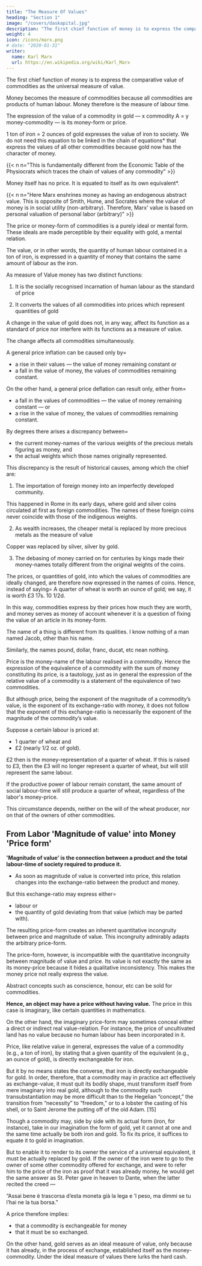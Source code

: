 ```yaml
---
title: "The Measure Of Values"
heading: "Section 1"
image: "/covers/daskapital.jpg"
description: "The first chief function of money is to express the comparative value of commodities as the universal measure of value"
weight: 4
icon: /icons/marx.png
# date: "2020-01-31"
writer:
  name: Karl Marx
  url: https://en.wikipedia.org/wiki/Karl_Marx
---
```





The first chief function of money is to express the comparative value of commodities as the universal measure of value. 

<!-- And only by virtue of this function does gold, the equivalent commodity par excellence, become money. -->

Money becomes the measure of commodities because all commodities are products of human labour. <!-- , and therefore commensurable, that their values can be measured by one and the same special commodity, and the latter be converted into the common measure of their values, i.e., into money. --> Money therefore is the measure of labour time.<!-- as a measure of value, is the phenomenal form that must of necessity be assumed by that measure of value which is immanent in commodities, labour-time. [1] -->

The expression of the value of a commodity in gold — x commodity A = y money-commodity — is its money-form or price. 

1 ton of iron = 2 ounces of gold expresses the value of iron to society. We do not need this equation to be linked in the chain of equations* that express the values of all other commodities because gold now has the character of money. 


{{< n n="This is fundamentally different from the Economic Table of the Physiocrats which traces the chain of values of any commodity" >}}


<!-- The general form of relative value has resumed its original shape of simple or isolated relative value. On the other hand, the expanded expression of relative value, the endless series of equations, has now become the form peculiar to the relative value of the money-commodity. The series itself, too, is now given, and has social recognition in the prices of actual commodities. We have only to read the quotations of a price-list backwards, to find the magnitude of the value of money expressed in all sorts of commodities. -->

Money itself has no price. It is equated to itself as its own equivalent*.


{{< n n="Here Marx enshrines money as having an endogenous abstract value. This is opposite of Smith, Hume, and Socrates where the value of money is in social utility (non-arbitrary). Therefore, Marx' value is based on personal valuation of personal labor (arbitrary)" >}}


The price or money-form of commodities is a purely ideal or mental form. These ideals are made perceptible by their equality with gold, a mental relation. 

<!-- Their owner must, therefore, lend them his tongue, or hang a ticket on them, before their prices can be communicated to the outside world. Since the expression of the value of commodities in gold is a merely ideal act, we may use for this purpose imaginary or ideal money. Every trader knows, that he is far from having turned his goods into money, when he has expressed their value in a price or in imaginary money, and that it does not require the least bit of real gold, to estimate in that metal millions of pounds’ worth of goods. When, therefore, money serves as a measure of value, it is employed only as imaginary or ideal money.  -->

<!-- This circumstance has given rise to the wildest theories. [3] But, although the money that performs the functions of a measure of value is only ideal money, price depends entirely upon the actual substance that is money. 
 -->
The value, or in other words, the quantity of human labour contained in a ton of iron, is expressed in a quantity of money that contains the same amount of labour as the iron. 

<!-- According, therefore, as the measure of value is gold, silver, or copper, the value of the ton of iron will be expressed by very different prices, or will be represented by very different quantities of those metals respectively.

If, therefore, two different commodities, such as gold and silver, are simultaneously measures of value, all commodities have two prices — one a gold-price, the other a silver-price.  -->

<!-- These exist quietly side by side, so long as the ratio of the value of silver to that of gold remains unchanged, say, at 15= 1. Every change in their ratio disturbs the ratio which exists between the gold-prices and the silver-prices of commodities, and thus proves, by facts, that a double standard of value is inconsistent with the functions of a standard. [4] -->

<!-- Commodities with definite prices present themselves under the form=  a commodity A = x gold; b commodity B = z gold; c commodity C = y gold, &c., where a, b, c, represent definite quantities of the commodities A, B, C and x, z, y, definite quantities of gold. The values of these commodities are, therefore, changed in imagination into so many different quantities of gold. Hence, in spite of the confusing variety of the commodities themselves, their values become magnitudes of the same denomination, gold-magnitudes. They are now capable of being compared with each other and measured, and the want becomes technically felt of comparing them with some fixed quantity of gold as a unit measure. This unit, by subsequent division into aliquot parts, becomes itself the standard or scale. Before they become money, gold, silver, and copper already possess such standard measures in their standards of weight, so that, for example, a pound weight, while serving as the unit, is, on the one hand, divisible into ounces, and, on the other, may be combined to make up hundredweights. [5] It is owing to this that, in all metallic currencies, the names given to the standards of money or of price were originally taken from the pre-existing names of the standards of weight. -->

As measure of Value money has two distinct functions:

1. It is the socially recognised incarnation of human labour as the standard of price

2. It converts the values of all commodities into prices which represent quantities of gold

<!-- as the standard of price it measures those quantities of gold. The measure of values measures commodities considered as values; the standard of price measures, on the contrary, quantities of gold by a unit quantity of gold, not the value of one quantity of gold by the weight of another. In order to make gold a standard of price, a certain weight must be fixed upon as the unit. In this case, as in all cases of measuring quantities of the same denomination, the establishment of an unvarying unit of measure is all-important. Hence, the less the unit is subject to variation, so much the better does the standard of price fulfil its office. But only in so far as it is itself a product of labour, and, therefore, potentially variable in value, can gold serve as a measure of value. [6] -->

A change in the value of gold does not, in any way, affect its function as a standard of price nor interfere with its functions as a measure of value.

<!-- No matter how this value varies, the proportions between the values of different quantities of the metal remain constant. However great the fall in its value, 12 ounces of gold still have 12 times the value of 1 ounce; and in prices, the only thing considered is the relation between different quantities of gold. Since, on the other hand, no rise or fall in the value of an ounce of gold can alter its weight, no alteration can take place in the weight of its aliquot parts. Thus gold always renders the same service as an invariable standard of price, however much its value may vary. -->

<!-- In the second place, a change in the value of gold does  -->

 The change affects all commodities simultaneously. <!-- , and, therefore, caeteris paribus, leaves their relative values inter se, unaltered, although those values are now expressed in higher or lower gold-prices. -->

<!-- Just as when we estimate the value of any commodity by a definite quantity of the use-value of some other commodity, so in estimating the value of the former in gold, we assume nothing more than that the production of a given quantity of gold costs, at the given period, a given amount of labour. As regards the fluctuations of prices generally, they are subject to the laws of elementary relative value investigated in a former chapter. -->

A general price inflation can be caused only by= 
- a rise in their values — the value of money remaining constant or 
- a fall in the value of money, the values of commodities remaining constant. 

On the other hand, a general price deflation can result only, either from= 
- a fall in the values of commodities — the value of money remaining constant — or
- a rise in the value of money, the values of commodities remaining constant. 

<!-- It therefore by no means follows, that a rise in the value of money necessarily implies a proportional fall in the prices of commodities; or that a fall in the value of money implies a proportional rise in prices. Such change of price holds good only in the case of commodities whose value remains constant. With those, for example, whose value rises, simultaneously with, and proportionally to, that of money, there is no alteration in price. And if their value rise either slower or faster than that of money, the fall or rise in their prices will be determined by the difference between the change in their value and that of money; and so on. -->

By degrees there arises a discrepancy between= 
- the current money-names of the various weights of the precious metals figuring as money, and 
- the actual weights which those names originally represented. 

This discrepancy is the result of historical causes, among which the chief are:

1. The importation of foreign money into an imperfectly developed community. 

This happened in Rome in its early days, where gold and silver coins circulated at first as foreign commodities. The names of these foreign coins never coincide with those of the indigenous weights. 

2. As wealth increases, the cheaper metal is replaced by more precious metals as the measure of value

Copper was replaced by silver, silver by gold.

<!-- However much this order of sequence may be in contradiction with poetical chronology.  -->
<!-- The word pound, for instance, was the money-name of an actual pound weight of silver. 

When gold replaced silver as a measure of value, the same name was applied according to the ratio between the values of silver and gold, to perhaps 1-15th of a pound of gold. 

The word pound, as a money-name, thus becomes differentiated from the same word as a weight-name.  -->

3. The debasing of money carried on for centuries by kings made their money-names totally different from the original weights of the coins.

<!-- These historical causes convert the separation of the money-name from the weight-name into an established habit with the community. Since the standard of money is on the one hand purely conventional, and must on the other hand find general acceptance, it is in the end regulated by law. A given weight of one of the precious metals, an ounce of gold, for instance, becomes officially divided into aliquot parts, with legally bestowed names, such as pound, dollar, &c. These aliquot parts, which thenceforth serve as units of money, are then subdivided into other aliquot parts with legal names, such as shilling, penny, &c. [10] But, both before and after these divisions are made, a definite weight of metal is the standard of metallic money. The sole alteration consists in the subdivision and denomination. -->

The prices, or quantities of gold, into which the values of commodities are ideally changed, are therefore now expressed in the names of coins<!-- , or in the legally valid names of the subdivisions of the gold standard -->. Hence, instead of saying=  A quarter of wheat is worth an ounce of gold; we say, it is worth £3 17s. 10 1/2d. 

In this way, commodities express by their prices how much they are worth, and money serves as money of account whenever it is a question of fixing the value of an article in its money-form.

The name of a thing is different from its qualities. I know nothing of a man named Jacob, other than his name. 

Similarly, the names pound, dollar, franc, ducat, etc nean nothing. 

<!-- The confusion caused by attributing a hidden meaning to these cabalistic signs is all the greater, because these money-names express both the values of commodities, and, at the same time, aliquot parts of the weight of the metal that is the standard of money. [12] On the other hand, it is absolutely necessary that value, in order that it may be distinguished from the varied bodily forms of commodities, should assume this material and unmeaning, but, at the same time, purely social form. -->

Price is the money-name of the labour realised in a commodity. Hence the expression of the equivalence of a commodity with the sum of money constituting its price, is a tautology, just as in general the expression of the relative value of a commodity is a statement of the equivalence of two commodities. 

But although price, being the exponent of the magnitude of a commodity’s value, is the exponent of its exchange-ratio with money, it does not follow that the exponent of this exchange-ratio is necessarily the exponent of the magnitude of the commodity’s value. 

Suppose a certain labour is priced at:
- 1 quarter of wheat and
- £2 (nearly 1/2 oz. of gold).

£2 then is the money-representation of a quarter of wheat. If this is raised to £3, then the £3 will no longer represent a quarter of wheat, but will still represent the same labour.
<!-- ; nevertheless they are its prices, for they are, in the first place, the form under which its value appears, i.e., money; and in the second place, the exponents of its exchange-ratio with money. --> 

If the productive power of labour remain constant, the same amount of social labour-time will still produce a quarter of wheat, regardless of the labor's money-price. 

<!-- must, both before and after the change in money price, be expended in the reproduction of a -->  
This circumstance depends, neither on the will of the wheat producer, nor on that of the owners of other commodities.


## From Labor 'Magnitude of value' into Money 'Price form'

**'Magnitude of value' is the connection between a product and the total labour-time of society required to produce it.** 
- As soon as magnitude of value is converted into price, this relation changes into the exchange-ratio between the product and money.

But this exchange-ratio may express either= 
- labour or
- the quantity of gold deviating from that value (which may be parted with). 

The resulting price-form creates an inherent quantitative incongruity between price and magnitude of value. This incongruity admirably adapts the arbitrary price-form. <!-- to a mode of production whose inherent laws are arbitrary. --> <!-- impose themselves only as the mean of apparently lawless irregularities that compensate one another. -->

The price-form, however, is incompatible with the <!-- possibility of a --> quantitative incongruity between magnitude of value and price. Its value is not exactly the same as its money-price because it hides a <!-- , i.e., between the former and its expression in money, but it may also conceal a --> qualitative inconsistency. This makes the money price not really express the value. <!-- , so much so, that, although money is nothing but the value-form of commodities, price ceases altogether to express value.  -->

Abstract concepts such as conscience, honour, etc can be sold for commodities. 

**Hence, an object may have a price without having value.** The price in this case is imaginary, like certain quantities in mathematics. 

On the other hand, the imaginary price-form may sometimes conceal either a direct or indirect real value-relation. For instance, the price of uncultivated land has no value because no human labour has been incorporated in it.

Price, like relative value in general, expresses the value of a commodity (e.g., a ton of iron), by stating that a given quantity of the equivalent (e.g., an ounce of gold), is directly exchangeable for iron. 

But it by no means states the converse, that iron is directly exchangeable for gold. In order, therefore, that a commodity may in practice act effectively as exchange-value, it must quit its bodily shape, must transform itself from mere imaginary into real gold, although to the commodity such transubstantiation may be more difficult than to the Hegelian “concept,” the transition from “necessity” to “freedom,” or to a lobster the casting of his shell, or to Saint Jerome the putting off of the old Adam. [15] 

Though a commodity may, side by side with its actual form (iron, for instance), take in our imagination the form of gold, yet it cannot at one and the same time actually be both iron and gold. To fix its price, it suffices to equate it to gold in imagination. 

But to enable it to render to its owner the service of a universal equivalent, it must be actually replaced by gold. If the owner of the iron were to go to the owner of some other commodity offered for exchange, and were to refer him to the price of the iron as proof that it was already money, he would get the same answer as St. Peter gave in heaven to Dante, when the latter recited the creed —

“Assai bene è trascorsa d’esta moneta già la lega e ’l peso, ma dimmi se tu l’hai ne la tua borsa.”

A price therefore implies:
- that a commodity is exchangeable for money
- that it must be so exchanged. 

On the other hand, gold serves as an ideal measure of value, only because it has already, in the process of exchange, established itself as the money-commodity. Under the ideal measure of values there lurks the hard cash.



<!-- Footnotes

1. The question — Why does not money directly represent labour-time, so that a piece of paper may represent, for instance, x hours’ labour, is at bottom the same as the question why, given the production of commodities, must products take the form of commodities? This is evident, since their taking the form of commodities implies their differentiation into commodities and money. Or, why cannot private labour — labour for the account of private individuals — be treated as its opposite, immediate social labour?

I have elsewhere examined thoroughly the Utopian idea of “labour-money” in a society founded on the production of commodities (l. c., p. 61, seq.). 

Owen’s “labour-money” is just a ticket for the theatre. 

Owen pre-supposes directly associated labour, a form of production that is entirely inconsistent with the production of commodities. The certificate of labour is merely evidence of the part taken by the individual in the common labour, and of his right to a certain portion of the common produce destined for consumption. 

But it never enters into Owen’s head to pre-suppose the production of commodities, and at the same time, by juggling with money, to try to evade the necessary conditions of that production.

2. Savages and half-civilised races use the tongue differently. Captain Parry says of the inhabitants on the west coast of Baffin’s Bay=  “In this case (he refers to barter) they licked it (the thing represented to them) twice to their tongues, after which they seemed to consider the bargain satisfactorily concluded.” In the same way, the Eastern Esquimaux licked the articles they received in exchange. If the tongue is thus used in the North as the organ of appropriation, no wonder that, in the South, the stomach serves as the organ of accumulated property, and that a Kaffir estimates the wealth of a man by the size of his belly. That the Kaffirs know what they are about is shown by the following=  at the same time that the official British Health Report of 1864 disclosed the deficiency of fat-forming food among a large part of the working-class, a certain Dr. Harvey (not, however, the celebrated discoverer of the circulation of the blood), made a good thing by advertising recipes for reducing the superfluous fat of the bourgeoisie and aristocracy.

3. See Karl Marx=  “Zur Kritik, &c.” “Theorien von der Masseinheit des Geldes,” p. 53, seq.

4. “Wherever gold and silver have by law been made to perform the function of money or of a measure of value side by side, it has always been tried, but in vain, to treat them as one and the same material. To assume that there is an invariable ratio between the quantities of gold and silver in which a given quantity of labour-time is incorporated, is to assume in fact, that gold and silver are of one and the same material, and that a given mass of the less valuable metal, silver, is a constant fraction of a given mass of gold. From the reign of Edward III. to the time of George II., the history of money in England consists of one long series of perturbations caused by the clashing of the legally fixed ratio between the values of gold and silver, with the fluctuations in their real values. At one time gold was too high, at another, silver. The metal that for the time being was estimated below its value, was withdrawn from circulation, mated and exported. The ratio between the two metals was then again altered by law, but the new nominal ratio soon came into conflict again with the real one. In our own times, the slight and transient fall in the value of gold compared with silver, which was a consequence of the Indo-Chinese demand for silver, produced on a far more extended scale in France the same phenomena, export of silver, and its expulsion from circulation by gold. During the years 1855, 1856 and 1857, the excess in France of gold-imports over gold-exports amounted to £41,580,000, while the excess of silver-exports over silver-imports was £14,704,000. In fact, in those countries in which both metals are legally measures of value, and therefore both legal tender, so that everyone has the option of paying in either metal, the metal that rises in value is at a premium, and, like every other commodity, measures its price in the over-estimated metal which alone serves in reality as the standard of value. The result of all experience and history with regard to this equation is simply that, where two commodities perform by law the functions of a measure of value, in practice one alone maintains that position.” (Karl Marx, l.c., pp. 52, 53.)

5. The peculiar circumstance, that while the ounce of gold serves in England as the unit of the standard of money, the pound sterling does not form an aliquot part of it, has been explained as follows=  “Our coinage was originally adapted to the employment of silver only, hence, an ounce of silver can always be divided into a certain adequate number of pieces of coin, but as gold was introduced at a later period into a coinage adapted only to silver, an ounce of gold cannot be coined into an aliquot number of pieces.” Maclaren, “A Sketch of the History of the Currency.” London, 1858, p. 16.

6. With English writers the confusion between measure of value and standard of price (standard of value) is indescribable. Their functions, as well as their names, are constantly interchanged.

7. Moreover, it has not general historical validity.

8. It is thus that the pound sterling in English denotes less than one-third of its original weight; the pound Scot, before the union, only 1-36th; the French livre, 1-74th; the Spanish maravedi, less than 1-1,000th; and the Portuguese rei a still smaller fraction.

9. “Le monete le quali oggi sono ideal, sono le piû antiche d’ogni nazione, e tutte furono un tempo real, e perche erano reali con esse si contava” [“The coins which today are ideal are the oldest coins of every nation, and all of them were once real, and precisely because they were real they were used for calculation”] (Galiani=  Della moneta, l.c., p. 153.)

10. David Urquhart remarks in his “Familiar Words” on the monstrosity (!) that now-a-days a pound (sterling), which is the unit of the English standard of money, is equal to about a quarter of an ounce of gold. “This is falsifying a measure, not establishing a standard.” He sees in this “false denomination” of the weight of gold, as in everything else, the falsifying hand of civilisation.

11. When Anacharsis was asked for what purposes the Greeks used money, he replied, “For reckoning.” (Ashen. Deipn. 1. iv. 49 v. 2. ed. Schweighauser, 1802.)

12. “Owing to the fact that money, when serving as the standard of price, appears under the same reckoning names as do the prices of commodities, and that therefore the sum of £3 17s. 10 1/2d. may signify on the one hand an ounce weight of gold, and on the other, the value of a ton of iron, this reckoning name of money has been called its mint-price. Hence there sprang up the extraordinary notion, that the value of gold is estimated in its own material, and that, in contradistinction to all other commodities, its price is fixed by the State. It was erroneously thought that the giving of reckoning names to definite weights of gold, is the same thing as fixing the value of those weights.” (Karl Marx, l.c., p. 52.)

13. See “Theorien von der Masseinheit des Geldes” in “Zur Kritik der Poll Oekon. &c.,” p. 53, seq. The fantastic notions about raising or lowering the mint-price of money by transferring to greater or smaller weights of gold or silver, the names already legally appropriated to fixed weights of those metals; such notions, at least in those cases in which they aim, not at clumsy financial operations against creditors, both public and private but at economic quack remedies, have been so exhaustively treated by Wm. Petty in his “Quantulumcunque concerning money=  To the Lord Marquis of Halifax, 1682,” that even his immediate followers, Sir Dudley North and John Locke, not to mention later ones, could only dilute him. “If the wealth of a nation” he remarks, “could be decupled by a proclamation, it were strange that such proclamations have not long since been made by our Governors.” (l.c., p. 36.)

14. “Ou bien, il faut consentir à dire qu’une valeur d’un million en argent vaut plus qu’une valeur égale en marchandises.” [“Or indeed it must be admitted that a million in money is worth more than an equal value in commodities”] (Le Trosne, l.c., p. 919), which amounts to saying “qu’une valeur vaut plus qu’une valeur égale.” [“that one value is worth more than another value which is equal to it.”]

15. Jerome had to wrestle hard, not only in his youth with the bodily flesh, as is shown by his fight in the desert with the handsome women of his imagination, but also in his old age with the spiritual flesh. “I thought,” he says, “I was in the spirit before the Judge of the Universe.” “Who art thou?” asked a voice. “I am a Christian.” “Thou liest,” thundered back the great Judge, “thou art nought but a Ciceronian.”

16. “ec se tou ... puros t’antameeibesqai panta, jhsin d’Hracleitos, cai pur apantwn, woper crusou crhmata cai crhmatwn crusos.” [“As Heraclitus says, all things are exchanged for fire and fire for all things, as wares are exchanged for gold and gold for wares.”] (F. Lassalle=  “Die Philosophie Herakleitos des Dunkeln.” Berlin, 1858, Vol. I, p. 222.) Lassalle in his note on this passage, p. 224, n. 3., erroneously makes gold a mere symbol of value.

17. Note by the Institute of Marxism-Leninism in the Russian edition. — In his letter of November 28, 1878, to N. F. Danielson (Nikolai-on) Marx proposed that this sentence be corrected to read as follows=  “And, as a matter of fact, the value of each single yard is but the materialised form of a part of the social labour expended on the whole number of yards.” An analogous correction was made in a copy of the second German edition of the first volume of “Capital” belonging to Marx; however, not in his handwriting.

18. “Toute vente est achat.” [“Every sale is a purchase.”] (Dr. Quesnay=  “Dialogues sur le Commerce et les Travaux des Artisans.” Physiocrates ed. Daire I. Partie, Paris, 1846, p. 170), or as Quesnay in his “Maximes générales” puts it, “Vendre est acheter.” [“To sell is to buy.”]

19. “Le prix d’une marchandise ne pouvant être payé que par le prix d’une autre marchandise” (Mercier de la Rivière=  “L’Ordre naturel et essentiel des sociétés politiques.” [“The price of one commodity can only be paid by the price of another commodity”] Physiocrates, ed. Daire II. Partie, p. 554.)

20. “Pour avoir cet argent, il faut avoir vendu,” [“In order to have this money, one must have made a sale,”] l.c., p. 543.

21. As before remarked, the actual producer of gold or silver forms an exception. He exchanges his product directly for another commodity, without having first sold it.

22. “Si l’argent représente, dans nos mains, les choses que nous pouvons désirer d’acheter, il y représente aussi les choses que nous avons vendues pour cet argent.” [“If money represents, in our hands, the things we can wish to buy, it also represents the things we have sold to obtain that money”] (Mercier de la Rivière, l.c., p. 586.)

23. “Il y a donc ... quatre termes et trois contractants, dont l’un intervient deux fois” [“There are therefore ... four terms and three contracting parties, one of whom intervenes twice”] (Le Trosne, l.c., p. 909.)

24. Self-evident as this may be, it is nevertheless for the most part unobserved by political economists, and especially by the “Free-trader Vulgaris.”

25. See my observations on James Mill in “Zur Kritik, &c.,” pp. 74-76. With regard to this subject, we may notice two methods characteristic of apologetic economy. The first is the identification of the circulation of commodities with the direct barter of products, by simple abstraction from their points of difference; the second is, the attempt to explain away the contradictions of capitalist production, by reducing the relations between the persons engaged in that mode of production, to the simple relations arising out of the circulation of commodities. The production and circulation of commodities are however, phenomena that occur to a greater or less extent in modes of production the most diverse. If we are acquainted with nothing but the abstract categories of circulation, which are common to all these modes of production, we cannot possibly know anything of the specific points of difference of those modes, nor pronounce any judgment upon them. In no science is such a big fuss made with commonplace truisms as in Political Economy. For instance, J. B. Say sets himself up as a judge of crises, because, forsooth, he knows that a commodity is a product.

26. Translator’s note. — This word is here used in its original signification of the course or track pursued by money as it changes from hand to hand, a course which essentially differs from circulation.

27. Even when the commodity is sold over and over again, a phenomenon that at present has no existence for us, it falls, when definitely sold for the last time, out of the sphere of circulation into that of consumption, where it serves either as means of subsistence or means of production.

28. “Il (l’argent) n’a d’autre mouvement que celui qui lui est imprimé par les productions.” [“It” (money) “has no other motion than that imparted to it by the products”] (Le Trosne, l.c., p. 885.)

29. “Ce sont les productions qui le (l’argent) mettent en mouvement et le font circuler ... La célérité de son mouvement (c. de l’argent) supplée à sa quantité. Lorsqu’il en est besoin il ne fait que glisser d’une main dans l’autre sans s’arrêter un instant.” [“It is products which set it” (money) “in motion and make it circulate ... The velocity of its” (money’s) “motion supplements its quantity. When necessary, it does nothing but slide from hand to hand, without stopping for a moment”] (Le Trosne, l.c.. pp. 915, 916.)

30. “Money being ... the common measure of buying and selling, everybody who hath anything to sell, and cannot procure chapmen for it, is presently apt to think, that want of money in the kingdom, or country, is the cause why his goods do not go off; and so, want of money is the common cry; which is a great mistake... What do these people want, who cry out for money? ... The farmer complains ... he thinks that were more money in the country; he should have a price for his goods. Then it seems money is not his want, but a price for his corn and cattel, which he would sell, but cannot... Why cannot he get a price? ... (1) Either there is too much corn and cattel in the country, so that most who come to market have need of selling, as he hath, and few of buying; or (2) There wants the usual vent abroad by transportation..., or (3) The consumption fails, as when men, by reason of poverty, do not spend so much in their houses as formerly they did; wherefore it is not the increase of specific money, which would at all advance the farmer’s goods, but the removal of any of these three causes, which do truly keep down the market... The merchant and shopkeeper want money in the same manner, that is, they want a vent for the goods they deal in, by reason that the markets fail” ... [A nation] “never thrives better, than when riches are tost from hand to hand.” (Sir Dudley North=  “Discourses upon Trade,” Lond. 1691, pp. 11-15, passim.) Herrenschwand’s fanciful notions amount merely to this, that the antagonism, which has its origin in the nature of commodities, and is reproduced in their circulation, can be removed by increasing the circulating medium. But if, on the one hand, it is a popular delusion to ascribe stagnation in production and circulation to insufficiency of the circulating medium, it by no means follows, on the other hand, that an actual paucity of the medium in consequence, e.g., of bungling legislative interference with the regulation of currency, may not give rise to such stagnation.

31. “There is a certain measure and proportion of money requisite to drive the trade of a nation, more or less than which would prejudice the same. Just as there is a certain proportion of farthings necessary in a small retail trade, to change silver money, and to even such reckonings as cannot be adjusted with the smallest silver pieces.... Now, as the proportion of the number of farthings requisite in commerce is to be taken from the number of people, the frequency of their exchanges=  as also, and principally, from the value of the smallest silver pieces of money; so in like manner, the proportion of money [gold and silver specie] requisite in our trade, is to be likewise taken from the frequency of commutations, and from the bigness of the payments.” (William Petty, “A Treatise of Taxes and Contributions.” Lond. 1667, p. 17.) The Theory of Hume was defended against the attacks of J. Steuart and others, by A. Young, in his “Political Arithmetic,” Lond. 1774, in which work there is a special chapter entitled “Prices depend on quantity of money, at p. 112, sqq. I have stated in “Zur Kritik, &c.,” p. 149=  “He (Adam Smith) passes over without remark the question as to the quantity of coin in circulation, and treats money quite wrongly as a mere commodity.” This statement applies only in so far as Adam Smith, ex officio, treats of money. Now and then, however, as in his criticism of the earlier systems of Political Economy, he takes the right view. “The quantity of coin in every country is regulated by the value of the commodities which are to be circulated by It.... The value of the goods annually bought and sold in any country requires a certain quantity of money to circulate and distribute them to their proper consumers, and can give employment to no more. The channel of circulation necessarily draws to itself a sum sufficient to fill it, and never admits any more.” (“Wealth of Nations.” Bk. IV., ch. 1.) In like manner, ex officio, he opens his work with an apotheosis on the division of labour. Afterwards, in the last book which treats of the sources of public revenue, he occasionally repeats the denunciations of the division of labour made by his teacher, A. Ferguson.

32. “The prices of things will certainly rise in every nation, as the gold and silver increase amongst the people, and consequently, where the gold and silver decrease in any nation, the prices of all things must fall proportionately to such decrease of money.” (Jacob Vanderlint=  “Money Answers all Things.” Lond. 1734, p. 5.) A careful comparison of this book with Hume’s “Essays,” proves to my mind without doubt that Hume was acquainted with and made use of Vanderlint’s work, which is certainly an important one. The opinion that prices are determined by the quantity of the circulating medium, was also held by Barbon and other much earlier writers. “No inconvenience,” says Vanderlint, “can arise by an unrestrained trade, but very great advantage; since, if the cash of the nation be decreased by it, which prohibitions are designed to prevent, those nations that get the cash will certainly find everything advance in price, as the cash increases amongst them. And ... our manufactures, and everything else, will soon become so moderate as to turn the balance of trade in our favour, and thereby fetch the money back again.” (l.c.. pp. 43, 44.)

33. That the price of each single kind of commodity forms a part of the sum of the prices of all the commodities in circulation, is a self-evident proposition. But how use-values which are incommensurable with regard to each other, are to be exchanged, en masse for the total sum of gold and silver in a country, is quite incomprehensible. If we start from the notion that all commodities together form one single commodity, of which each is but an aliquot part, we get the following beautiful result=  The total commodity = x cwt. of gold; commodity A = an aliquot part of the total commodity = the same aliquot part of x cwt. of gold. This is stated in all seriousness by Montesquieu=  “Si l’on compare la masse de l’or et de l’argent qui est dans le monde avec la somme des marchandises qui s’y vend il est certain que chaque denrée ou marchandise, en particulier, pourra être comparée à une certaine portion de la masse entière. Supposons qu’il n’y ait qu’une seule denrée ou marchandise dans le monde, ou qu’il n’y ait qu’une seule qui s’achète, et qu’elle se divise comme l’argent=  Cette partie de cette marchandise répondra à une partie de la masse de l’argent; la moitié du total de l’une à la moitié du total de l’autre, &c.... L’établissement du prix des choses dépend toujours fondamentalement de la raison du total des choses au total des signes.” [“If one compares the amount of gold and silver in the world with the sum of the commodities available, it is certain that each product or commodity, taken in isolation, could be compared with a certain portion of the total amount of money. Let us suppose that there is only one product, or commodity, in the world, or only one that can be purchased, and that it can be divided in the same way as money=  a certain part of this commodity would then correspond to a part of the total amount of money; half the total of the one would correspond to half the total of the other &c. ... the determination of the prices of things always depends, fundamentally, on the relation between the total amount of things and the total amount of their monetary symbols”] (Montesquieu, l.c. t. III, pp. 12, 13.) As to the further development of this theory by Ricardo and his disciples, James Mill, Lord Overstone, and others, see “Zur Kritik, &c.,” pp. 140-146, and p. 150, sqq. John Stuart Mill, with his usual eclectic logic, understands how to hold at the same time the view of his father, James Mill, and the opposite view. On a comparison of the text of his compendium, “Principles of Pol. Econ.,” with his preface to the first edition, in which preface he announces himself as the Adam Smith of his day — we do not know whether to admire more the simplicity of the man, or that of the public, who took him, in good faith, for the Adam Smith he announced himself to be, although he bears about as much resemblance to Adam Smith as say General Williams, of Kars, to the Duke of Wellington. The original researches of Mr. J. S. Mill which are neither extensive nor profound, in the domain of Political Economy, will be found mustered in rank and file in his little work, “Some Unsettled Questions of Political Economy,” which appeared in 1844. Locke asserts point blank the connexion between the absence of value in gold and silver, and the determination of their values by quantity alone. “Mankind having consented to put an imaginary value upon gold and silver ... the intrinsic value, regarded in these metals, is nothing but the quantity." (“Some Considerations,” &c., 1691, Works Ed. 1777, Vol. II., p. 15.)

34. It lies of course, entirely beyond my purpose to take into consideration such details as the seigniorage on minting. I will, however, cite for the benefit of the romantic sycophant, Adam Muller, who admires the “generous liberality” with which the English Government coins gratuitously, the following opinion of Sir Dudley North=  “Silver and gold, like other commodities, have their ebbings and flowings. Upon the arrival of quantities from Spain ... it is carried into the Tower, and coined. Not long after there will come a demand for bullion to be exported again. If there is none, but all happens to be in coin, what then? Melt it down again; there’s no loss in it, for the coining costs the owner nothing. Thus the nation has been abused, and made to pay for the twisting of straw for asses to eat. If the merchant were made to pay the price of the coinage, he would not have sent his silver to the Tower without consideration, and coined money would always keep a value above uncoined silver.” (North, l.c., p. 18.) North was himself one of the foremost merchants in the reign of Charles II.

35. “If silver never exceed what is wanted for the smaller payments it cannot be collected in sufficient quantities for the larger payments ... the use of gold in the main payments necessarily implies also its use in the retail trade=  those who have gold coin offering them for small purchases, and receiving with the commodity purchased a balance of silver in return; by which means the surplus of silver that would otherwise encumber the retail dealer, is drawn off and dispersed into general circulation. But if there is as much silver as will transact the small payments independent of gold, the retail trader must then receive silver for small purchases, and it must of necessity accumulate in his hands.” (David Buchanan; “Inquiry into the Taxation and Commercial Policy of Great Britain.” Edinburgh, 1844, pp. 248, 249.)

36. The mandarin Wan-mao-in, the Chinese Chancellor of the Exchequer, took it into his head one day to lay before the Son of Heaven a proposal that secretly aimed at converting the assignats of the empire into convertible bank-notes. The assignats Committee, in its report of April, 1854, gives him a severe snubbing. Whether he also received the traditional drubbing with bamboos is not stated. The concluding part of the report is as follows=  — “The Committee has carefully examined his proposal and finds that it is entirely in favour of the merchants, and that no advantage will result to the crown.” (“Arbeiten der Kaiserlich Russischen Gesandtschaft zu Peking über China.” Aus dem Russischen von Dr. K. Abel und F. A. Mecklenburg. Erster Band. Berlin, 1858, p. 47 sq.) In his evidence before the Committee of the House of Lords on the Bank Acts, a governor of the Bank of England says, with regard to the abrasion of gold coins during currency=  “Every year a fresh class of sovereigns becomes too light. The class which one year passes with full weight, loses enough by wear and tear to draw the scales next year against it.” (House of Lords’ Committee, 1848, n. 429.)

37. The following passage from Fullarton shows the want of clearness on the part of even the best writers on money, in their comprehension of its various functions=  “That, as far as concerns our domestic exchanges, all the monetary functions which are usually performed by gold and silver coins, may be performed as effectually by a circulation of inconvertible notes, having no value but that factitious and conventional value they derive from the law, is a fact which admits, I conceive, of no denial. Value of this description may be made to answer all the purposes of intrinsic value, and supersede even the necessity for a standard, provided only the quantity of the issues be kept under due limitation.” (Fullarton=  “Regulation of Currencies,” London, 1845, p. 21.) Because the commodity that serves as money is capable of being replaced in circulation by mere symbols of value, therefore its functions as a measure of value and a standard of prices are declared to be superfluous!

38. From the fact that gold and silver, so far as they are coins, or exclusively serve as the medium of circulation, become mere tokens of themselves, Nicholas Barbon deduces the right of Governments “to raise money,” that is, to give to the weight of silver that is called a shilling the name of a greater weight, such as a crown; and so to pay creditors shillings, instead of crowns. “Money does wear and grow lighter by often telling over... It is the denomination and currency of the money that men regard in bargaining, and not the quantity of silver...’Tis the public authority upon the metal that makes it money.” (N. Barbon, l.c., pp. 29, 30, 25.)

39. “Une richesse en argent n’est que ... richesse en productions, converties en argent.” [“Monetary wealth is nothing but ... wealth in products, transformed into money”] (Mercier de la Rivière, l.c.) “Une valeur en productions n’a fait que changer de forme.” [“A value in the form of products, which has merely changed its form.”] (Id., p. 486.)

40. “’Tis by this practice’ they keep all their goods and manufactures at such low rates.” (Vanderlint, l.c., pp. 95, 96.)

41. “Money ... is a pledge.” (John Bellers=  “Essays about the Poor, Manufactures, Trade, Plantations, and Immorality,” Lond., 1699, p. 13.)

42. A purchase in a “categorical” sense, implies that gold and silver are already the converted form of commodities, or the product of a sale.

43. Henry III., most Christian king of France, robbed cloisters of their relics, and turned them into money. It is well known what part the despoiling of the Delphic Temple, by the Phocians, played in the history of Greece. Temples with the ancients served as the dwellings of the gods of commodities. They were “sacred banks.” With the Phoenicians, a trading people par excellence, money was the transmuted shape of everything. It was, therefore, quite in order that the virgins, who, at the feast of the Goddess of Love, gave themselves up to strangers, should offer to the goddess the piece of money they received.

45. “Accrescere quanto più si può il numero de’venditori d’ogni merce, diminuere quanto più si puo il numero dei compratori, questi sono i cardini sui quali si raggirano tutte le operazioni di economia politica.” [“These are the pivots around which all the measures of political economy turn=  the maximum possible increase in the number of sellers of each commodity, and the maximum possible decrease in the number of buyers”] (Verri, l.c., p. 52.)

46. “There is required for carrying on the trade of the nation a determinate sum of specifick money which varies, and is sometimes more, sometimes less, as the circumstances we are in require.... This ebbing and flowing of money supplies and accommodates itself, without any aid of Politicians.... The buckets work alternately; when money is scarce, bullion is coined; when bullion is scarce, money is melted.” (Sir D. North, l.c., Postscript, p. 3.) John Stuart Mill, who for a long time was an official of the East India Company, confirms the fact that in India silver ornaments still continue to perform directly the functions of a hoard. The silver ornaments are brought out and coined when there is a high rate of interest, and go back again when the rate of interest falls. (1. S. Mill’s Evidence “Reports on Bank Acts,” 1857, 2084.) According to a Parliamentary document of 1864 on the gold and silver import and export of India, the import of gold and silver in 1863 exceeded the export by £19,367,764. During the 8 years immediately preceding 1864, the excess of imports over exports of the precious metals amounted to £109,652,917. During this century far more than £200,000,000 has been coined in India.

47. The following shows the debtor and creditor relations existing between English traders at the beginning of the 18th century. “Such a spirit of crudity reigns here in England among the men of trade, that is not to be met with in any other society of men, nor in any other kingdom of the world.” (“An Essay on Credit and the Bankrupt Act,” Lond., 1707, p. 2.)

48. It will be seen from the following quotation from my book which appeared in 1859, why I take no notice in the text of an opposite form=  “Contrariwise, in the process in M—C, the money can be alienated as a real means of purchase, and in that way, the price of the commodity can be realised before the use-value of the money is realised and the commodity actually delivered. This occurs constantly under the every-day form of prepayments. And it is under this form, that the English government purchases opium from the ryots of India.... In these cases, however, the money always acts as a means of purchase.... Of course capital also is advanced in the shape of money.... This point of view, however, does not fall within the horizon of simple circulation.” (“Zur Kritik, &c.,” pp. 119, 120.)

49. The monetary crisis referred to in the text, being a phase of every crisis, must be clearly distinguished from that particular form of crisis, which also is called a monetary crisis, but which may be produced by itself as an independent phenomenon in such a way as to react only indirectly on industry and commerce. The pivot of these crises is to be found in moneyed capital, and their sphere of direct action is therefore the sphere of that capital, viz., banking, the stock exchange, and finance.

50. “The sudden reversion from a system of credit to a system of hard cash heaps theoretical fright on top of the practical panic; and the dealers by whose agency circulation is affected, shudder before the impenetrable mystery in which their own economic relations are involved” (Karl Marx, l.c., p. 126.) “The poor stand still, because the rich have no money to employ them, though they have the same land and hands to provide victuals and clothes, as ever they had; ...which is the true riches of a nation, and not the money.” John Bellers, Proposals for Raising a College of Industry, London, 1696, p3.

51. The following shows how such times are exploited by the “amis du commerce.” “On one occasion (1839) an old grasping banker (in the city) in his private room raised the lid of the desk he sat over, and displayed to a friend rolls of bank-notes, saying with intense glee there were £600,000 of them, they were held to make money tight, and would all be let out after three o’clock on the same day.” (“The Theory of Exchanges. The Bank Charter Act of 1844.” Lond. 1864, p. 81). The Observer, a semi-official government organ, contained the following paragraph on 24th April, 1864=  “Some very curious rumours are current of the means which have been resorted to in order to create a scarcity of banknotes.... Questionable as it would seem, to suppose that any trick of the kind would be adopted, the report has been so universal that it really deserves mention.”

52. “The amount of purchases or contracts entered upon during the course of any given day, will not affect the quantity of money afloat on that particular day, but, in the vast majority of cases, will resolve themselves into multifarious drafts upon the quantity of money which may be afloat at subsequent dates more or less distant.... The bills granted or credits opened, to-day, need have no resemblance whatever, either in quantity, amount or duration, to those granted or entered upon to-morrow or next day, nay, many of today’s bills, and credits, when due, fall in with a mass of liabilities whose origins traverse a range of antecedent dates altogether indefinite, bills at 12, 6, 3 months or 1 often aggregating together to swell the common liabilities of one particular day....” (“The Currency Theory Reviewed; in a Letter to the Scottish People.” By a Banker in England. Edinburgh, 1845, pp. 29, 30 passim.)

53. As an example of how little ready money is required in true commercial operations, I give below a statement by one of the largest London houses of its yearly receipts and payments. Its transactions during the year 1856, extending to many millions of pounds sterling, are here reduced to the scale of one million.
Receipts. Payments.
Bankers’ and Merchants’ £533,596  Bills payable after date  £302,674
Cheques on Bankers, &c. payable on demand 357,715 Cheques on London Bankers 663,672
Country Notes 9,627 Bank of England Notes 22,743
Bank of England Notes 68,554  Gold  9,427
Gold  28,089  Silver and Copper 1,484
Silver and Copper 1,486  
Post Office Orders  933  
Total £1,000,000  Total £1,000,000
“Report from the Select Committee on the Bank Acts, July, 1858,” p. lxxi.

54. “The course of trade being thus turned, from exchanging of goods for goods, or delivering and taking, to selling and paying, all the bargains ... are now stated upon the foot of a Price in money.” (“An Essay upon Publick Credit.” 3rd Ed. Lond., 1710, p. 8.)

55. “L’argent ... est devenu le bourreau de toutes choses.” Finance is the “alambic, qui a fait évaporer une quantité effroyable de biens et de denrées pour faire ce fatal précis.” “L’argent déclare la guerre à tout le genre humain.” [“Money ... has become the executioner of all things.” Finance is the “alembic that evaporates a frightful quantity of goods and commodities in order to obtain this fatal extract.” “Money [...] declares war [...] on the whole human race”] (Boisguillebert=  “Dissertation sur la nature des richesses, de l’argent et des tributs.” Edit. Daire. Economistes financiers. Paris, 1843, t. i., pp. 413, 419, 417.)

56. “On Whitsuntide, 1824,” says Mr. Craig before the Commons’ Committee of 1826, “there was such an immense demand for notes upon the banks of Edinburgh, that by 11 o’clock they had not a note left in their custody. They sent round to all the different banks to borrow, but could not get them, and many of the transactions were adjusted by slips of paper only; yet by three o’clock the whole of the notes were returned into the banks from which they had issued! It was a mere transfer from hand to hand. “Although the average effective circulation of bank-notes in Scotland is less than three millions sterling, yet on certain pay days in the year, every single note in the possession of the bankers, amounting in the whole to about £7,000,000, is called into activity. On these occasions the notes have a single and specific function to perform, and so soon as they have performed it, they flow back into the various banks from which they issued. (See John Fullarton, “Regulation of Currencies.” Lond. 1845, p. 86, note.) In explanation it should be stated, that in Scotland, at the date of Fullarton’s work, notes and not cheques were used to withdraw deposits.

57. Note by the Institute of Marxism-Leninism in the Russian edition=  Apparently a slip of the pen. When writing inverse the author evidently meant direct.

58. To the question, “If there were occasion to raise 40 millions p. a., whether the same 6 millions (gold) ... would suffice for such revolutions and circulations thereof, as trade requires,” Petty replies in his usual masterly manner, “I answer yes=  for the expense being 40 millions, if the revolutions were in such short circles, viz., weekly, as happens among poor artisans and labourers, who receive and pay every Saturday, then 40/52 parts of 1 million of money would answer these ends, but if the circles be quarterly, according to our custom of paying rent, and gathering taxes, then 10 millions were requisite. Wherefore, supposing payments in general to be of a mixed circle between one week and 13, then add 10 millions to 40/52, the half of which will be 5 1/2, so as if we have 5 1/2 millions we have enough.” (William Petty=  “Political Anatomy of Ireland.” 1672, Edit.=  Lond. 1691, pp. 13, 14.)

59. Hence the absurdity of every law prescribing that the banks of a country shall form reserves of that precious metal alone which circulates at home. The “pleasant difficulties” thus self-created by the Bank of England, are well known. On the subject of the great epochs in the history of the changes in the relative value of gold and silver, see Karl Marx, l.c., p. 136 sq. Sir Robert Peel, by his Bank Act of 1844, sought to tide over the difficulty, by allowing the Bank of England to issue notes against silver bullion, on condition that the reserve of silver should never exceed more than one-fourth of the reserve of gold. The value of silver being for that purpose estimated at its price in the London market.

[Added in the 4th German edition. — We find ourselves once more in a period of serious change in the relative values of gold and silver. About 25 years ago the ratio expressing the relative value of gold and silver was 15-1/2= 1; now it is approximately 22= 1, and silver is still constantly falling as against gold. This is essentially the result of a revolution in the mode of production of both metals. Formerly gold was obtained almost exclusively by washing it out from gold-bearing alluvial deposits, products of the weathering of auriferous rocks. Now this method has become inadequate and has been forced into the background by the processing of the quartz lodes themselves, a way of extraction which formerly was only of secondary importance, although well known to the ancients (Diodorus, III, 12-14) (Diodor’s v. Sicilien “Historische Bibliothek,” book III, 12-14. Stuttgart 1828, pp. 258-261). Moreover, not only were new huge silver deposits discovered in North America, in the Western part of the Rocky Mountains, but these and the Mexican silver mines were really opened up by the laying of railways, which made possible the shipment of modern machinery and fuel and in consequence the mining of silver on a very large scale at a low cost. However there is a great difference in the way the two metals occur in the quartz lodes. The gold is mostly native, but disseminated throughout the quartz in minute quantities. The whole mass of the vein must therefore be crushed and the gold either washed out or extracted by means of mercury. Often 1,000,000 grammes of quartz barely yield 1-3 and very seldom 30-60 grammes of gold. Silver is seldom found native, however it occurs in special quartz that is separated from the lode with comparative ease and contains mostly 40-90% silver; or it is contained, in smaller quantities, in copper, lead and other ores which in themselves are worthwhile working. From this alone it is apparent that the labour expended on the production of gold is rather increasing while that expended on silver production has decidedly decreased, which quite naturally explains the drop in the value of the latter. This fall in value would express itself in a still greater fall in price if the price of silver were not pegged even to-day by artificial means. But America’s rich silver deposits have so far barely been tapped, and thus the prospects are that the value of this metal will keep on dropping for rather a long time to come. A still greater contributing factor here is the relative decrease in the requirement of silver for articles of general use and for luxuries, that is its replacement by plated goods, aluminium, etc. One may thus gauge the utopianism of the bimetallist idea that compulsory international quotation will raise silver again to the old value ratio of 1= 15-1/2. It is more likely that silver will forfeit its money function more and more in the markets of the world. — F E.]

60. The opponents, themselves, of the mercantile system, a system which considered the settlement of surplus trade balances in gold and silver as the aim of international trade, entirely misconceived the functions of money of the world. I have shown by the example of Ricardo in what way their false conception of the laws that regulate the quantity of the circulating medium, is reflected in their equally false conception of the international movement of the precious metals (l.c., pp. 150 sq.). His erroneous dogma=  “An unfavourable balance of trade never arises but from a redundant currency.... The exportation of the coin is caused by its cheapness, and is not the effect, but the cause of an unfavourable balance,” already occurs in Barbon=  “The Balance of Trade, if there be one, is not the cause of sending away the money out of a nation; but that proceeds from the difference of the value of bullion in every country.” (N. Barbon; l.c., pp. 59, 60.) MacCulloch in “The Literature of Political Economy, a classified catalogue, Lond. 1845,” praises Barbon for this anticipation, but prudently passes over the naive forms, in which Barbon clothes the absurd supposition on which the “currency principle” is based. The absence of real criticism and even of honesty, in that catalogue culminates in the sections devoted to the history of the theory of money; the reason is that MacCulloch in this part of the work is flattering Lord Overstone whom he calls “facile princeps argentanorum.”

61. For instance, in subsidies, money loans for carrying on wars or for enabling banks to resume cash payments, &c., it is the money-form, and no other, of value that may be wanted.

62. “I would desire, indeed, no more convincing evidence of the competency of the machinery of the hoards in specie-paying countries to perform every necessary office of international adjustment, without any sensible aid from the general circulation, than the facility with which France, when but just recovering from the shock of a destructive foreign invasion, completed within the space of 27 months the payment of her forced contribution of nearly 20 millions to the allied powers, and a considerable proportion of the sum in specie, without any perceptible contraction or derangement of her domestic currency, or even any alarming fluctuation of her exchanges.” (Fullerton, l.c., p. 141.) [Added in the 4th German edition. — We have a still more striking example in the facility with which the same France was able in 1871-73 to pay off within 30 months a forced contribution more than ten times as great, a considerable part of it likewise in specie. — F. E.]

63. [“Money is shared among the nations in accordance with their need for it ... as it is always attracted by the products”] (Le Trosne, l.c., p. 916.) “The mines which are continually giving gold and silver, do give sufficient to supply such a needful balance to every nation.” (J. Vanderlint, l.c., p. 40.)

64. “Exchanges rise and fall every week, and at some particular times in the year run high against a nation, and at other times run as high on the contrary.” (N. Barbon, l.c., p. 39)

65. These various functions are liable to come into dangerous conflict with one another whenever gold and silver have also to serve as a fund for the conversion of bank-notes.

66. “What money is more than of absolute necessity for a Home Trade, is dead stock ... and brings no profit to that country it’s kept in, but as it is transported in trade, as well as imported.” (John Bellers, “Essays,” p. 13.) “What if we have too much coin? We may melt down the heaviest and turn it into the splendour of plate, vessels or utensils of gold or silver, or send it out as a commodity, where the same is wanted or desired; or let it out at interest, where interest is high.” (W. Petty=  “Quantulumcunque,” p. 39.) “Money is but the fat of the Body Politick, whereof too much doth as often hinder its agility, as too little makes it sick ... as fat lubricates the motion of the muscles, feeds in want of victuals, fills up the uneven cavities, and beautifies the body; so doth money in the state quicken its action, feeds from abroad in time of dearth at home, evens accounts ... and beautifies the whole; altho more especially the particular persons that have it in plenty.” (W. Petty, “Political Anatomy of Ireland,” p. 14.)

 -->